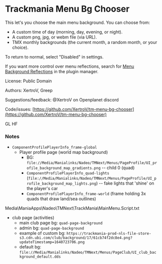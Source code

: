 # Trackmania Menu Bg Chooser

This let's you choose the main menu background. You can choose from:

* A custom time of day (morning, day, evening, or night).
* A custom png, jpg, or webm file (via URL).
* TMX monthly backgrounds (the current month, a random month, or your choice).

To return to normal, select "Disabled" in settings.

If you want more control over menu reflections, search for [Menu Background Reflections](https://openplanet.dev/plugin/menu-bg-refls) in the plugin manager.

License: Public Domain

Authors: XertroV, Greep

Suggestions/feedback: @XertroV on Openplanet discord

Code/issues: [https://github.com/XertroV/tm-menu-bg-chooser](https://github.com/XertroV/tm-menu-bg-chooser)

GL HF

### Notes

- `ComponentProfilePlayerInfo_frame-global`
  - Player profile page (world map background)
    - BG: `file://Media/Manialinks/Nadeo/TMNext/Menus/PageProfile/UI_profile_background_map_gradients.png` -- child 0 (quad)
    - `ComponentProfilePlayerInfo_quad-lights` (`file://Media/Manialinks/Nadeo/TMNext/Menus/PageProfile/UI_profile_background_map_lights.png`) -- fake lights that 'shine' on the player's car
    - `ComponentProfilePlayerInfo_frame-world` (frame holding 3x quads that draw land/sea outlines)

Media\ManiaApps\Nadeo\TMNext\TrackMania\MainMenu.Script.txt

- club page (activities)
  - main club page bg: `quad-page-background`
  - admin bg: `quad-page-background`
  - example of custom bg: `https://trackmania-prod-nls-file-store-s3.cdn.ubi.com/club/background/17/61cb74f2dc8e4.png?updateTimestamp=1640723706.png`
  - default bg: `file://Media/Manialinks/Nadeo/TMNext/Menus/PageClub/UI_club_background_default.dds`
